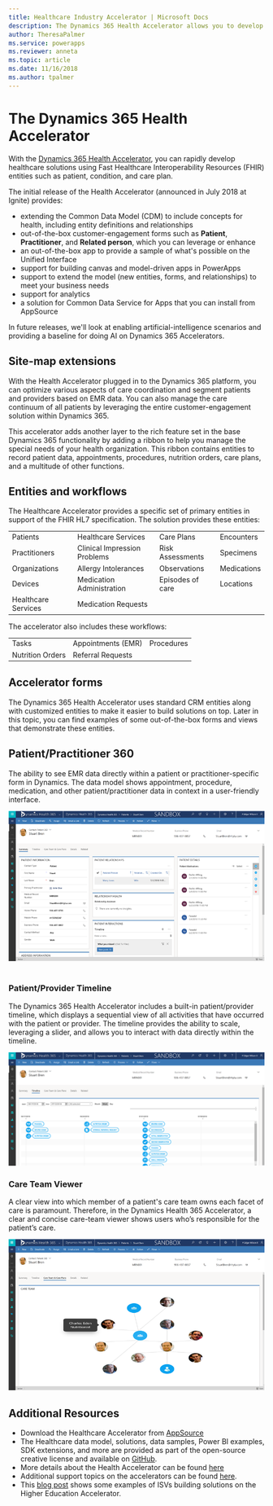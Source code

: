```yaml
---
title: Healthcare Industry Accelerator | Microsoft Docs
description: The Dynamics 365 Health Accelerator allows you to develop healthcare solutions with extensions to the Common Data Model and out of box forms and views.
author: TheresaPalmer
ms.service: powerapps
ms.reviewer: anneta
ms.topic: article
ms.date: 11/16/2018
ms.author: tpalmer
---
```


# The Dynamics 365 Health Accelerator

With the [Dynamics 365 Health Accelerator](https://appsource.microsoft.com/product/dynamics-365/msemr.healthcarecommondatamodel?tab=Overview), you can rapidly develop healthcare solutions using Fast Healthcare Interoperability Resources (FHIR) entities such as patient, condition, and care plan. 

The initial release of the Health Accelerator (announced in July 2018 at Ignite) provides:
-	extending the Common Data Model (CDM) to include concepts for health, including entity definitions and relationships
-	out-of-the-box customer-engagement forms such as **Patient**, **Practitioner**, and **Related person**, which you can leverage or enhance
-	an out-of-the-box app to provide a sample of what's possible on the Unified Interface
-	support for building canvas and model-driven apps in PowerApps
-	support to extend the model (new entities, forms, and relationships) to meet your business needs
-	support for analytics
-	a solution for Common Data Service for Apps that you can install from AppSource

In future releases, we'll look at enabling artificial-intelligence scenarios and providing a baseline for doing AI on Dynamics 365 Accelerators.

## Site-map extensions 
With the Health Accelerator plugged in to the Dynamics 365 platform, you can optimize various aspects of care coordination and segment patients and providers based on EMR data. You can also manage the care continuum of all patients by leveraging the entire customer-engagement solution within Dynamics 365. 

This accelerator adds another layer to the rich feature set in the base Dynamics 365 functionality by adding a ribbon to help you manage the special needs of your health organization. This ribbon contains entities to record patient data, appointments, procedures, nutrition orders, care plans, and a multitude of other functions. 
              
## Entities and workflows
The Healthcare Accelerator provides a specific set of primary entities in support of the FHIR HL7 specification. The solution provides these entities:

| | | | |
| ------- | -----------------|------------------| ------------|
| Patients | Healthcare Services | Care Plans | Encounters |
|Practitioners | Clinical Impression Problems | Risk Assessments |Specimens|
|Organizations | Allergy Intolerances | Observations |Medications |
|Devices | Medication Administration | Episodes of care |Locations |
| Healthcare Services | Medication Requests | | |


The accelerator also includes these workflows:

| | | | 
| ------- | -----------------|------------------| 
|Tasks |	Appointments (EMR) |	Procedures|
|Nutrition Orders |	Referral Requests 	|

## Accelerator forms 
The Dynamics 365 Health Accelerator uses standard CRM entities along with customized entities to make it easier to build solutions on top. Later in this topic, you can find examples of some out-of-the-box forms and views that demonstrate these entities. 

## Patient/Practitioner 360 

The ability to see EMR data directly within a patient or practitioner-specific form in Dynamics. The data model shows appointment, procedure, medication, and other patient/practitioner data in context in a user-friendly interface. 

![Patient Practitioner 360 ](media/health-patientpractitioner.png)
                                             
### Patient/Provider Timeline 
The Dynamics 365 Health Accelerator includes a built-in patient/provider timeline, which displays a sequential view of all activities that have occurred with the patient or provider. The timeline provides the ability to scale, leveraging a slider, and allows you to interact with data directly within the timeline.     

![Patient Provider Timeline](media/health-timeline.png)
 
### Care Team Viewer 
A clear view into which member of a patient's care team owns each facet of care is paramount. Therefore, in the Dynamics Health 365 Accelerator, a clear and concise care-team viewer shows users who’s responsible for the patient’s care.  

![Care Team Viewer ](media/health-careteam.png)
 
## Additional Resources
- Download the Healthcare Accelerator from [AppSource](https://appsource.microsoft.com/product/dynamics-365/msemr.healthcarecommondatamodel?tab=Overview) 
- The Healthcare data model, solutions, data samples, Power BI examples, SDK extensions, and more are provided as part of the open-source creative license and available on [GitHub](https://github.com/Microsoft/Dynamics-365-Industry-Accelerators/tree/master/health). 
- More details about the Health Accelerator can be found [here](https://community.dynamics.com/365/b/healthaccelerator/archive/2018/07/19/dynamics-365-health-accelerator-solution-first-look)
- Additional support topics on the accelerators can be found [here](https://community.dynamics.com/365/b/dynamics365isvsuccess/archive/2018/08/01/dynamics-365-brings-industry-focus-through-the-microsoft-power-platform-and-solution-accelerators).
- This [blog post](https://community.dynamics.com/365/b/dynamics365isvsuccess/archive/2018/10/30/early-isvs-building-on-the-new-higher-education-accelerator-and-the-microsoft-power-platform) shows some examples of ISVs building solutions on the Higher Education Accelerator.
